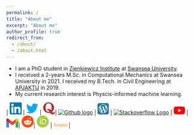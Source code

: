 ```yaml
---
permalink: /
title: "About me"
excerpt: "About me"
author_profile: true
redirect_from: 
  - /about/
  - /about.html
---
```


* I am a PhD student in [Zienkiewicz Institute](https://www.swansea.ac.uk/science-and-engineering/research/zienkiewicz-institute-for-modelling-data-ai/) at [Swansea University](https://www.swansea.ac.uk/).
* I received a 2-years M.Sc. in Computational Mechanics at Swansea University in 2021. I received my B.Tech. in Civil Engineering at [APJAKTU](https://aktu.ac.in/) in 2019.
* My current research interest is Physcis-informed machine learning.


| [<img src="Asset/Linkedin.svg" alt="Linkedin Logo" width="32">](https://www.linkedin.com/in/prak-sharma/) | [<img src="Asset/Twitter.svg" alt="Twitter Logo" width="32">](https://twitter.com/prakhar962) | [<img src="Asset/quora.png" alt="quora logo" width="32">](https://www.quora.com/profile/Prakhar-Sharma-290)| [<img src="https://cdn.svgporn.com/logos/github-icon.svg" alt="Github logo" width="34">](https://github.com/praksharma) | [<img src="Asset/wordpress.svg" alt="wordpress Logo" width="30">](https://prakhar962.wordpress.com/) | [<img src="https://cdn.svgporn.com/logos/stackoverflow-icon.svg" alt="Stackoverflow Logo" width="28">](https://stackoverflow.com/users/14598633/prakhar-sharma) | [<img src="Asset/youtube.svg" alt="youtube Logo" width="30">](https://www.youtube.com/@wonder_hd) | [<img src="Asset/gmail.svg" alt="Gmail logo" width="32">](mailto:prakhars962@gmail.com)| [<img src="Asset/reddit.svg" alt="reddit logo" width="32">](https://www.reddit.com/user/Captain-Thor)| [<img src="Asset/ORCID.svg.png" alt="orcid logo" width="32">](https://orcid.org/my-orcid?orcid=0000-0002-7635-1857) | [<img src="Asset/Scopus.png" alt="scopus logo" width="40">](https://www.scopus.com/authid/detail.uri?authorId=57693143700)|